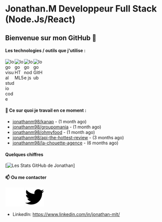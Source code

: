 # Jonathan.M Developpeur Full Stack (Node.Js/React)

## Bienvenue sur mon GitHub 👋

#### Les technologies / outils que j'utilise :
<div style="display: flex;">
    <img width="30px" alt="logo visual studio code" src="https://cdn.jsdelivr.net/gh/devicons/devicon/icons/vscode/vscode-original.svg" />
    <img width="30px" alt="logo HTML5" src="https://cdn.jsdelivr.net/gh/devicons/devicon/icons/html5/html5-original.svg" />
    <img width="30px" alt="logo node js" src="https://cdn.jsdelivr.net/gh/devicons/devicon/icons/nodejs/nodejs-original.svg" />
    <img width="30px" alt="logo GitHub" src="https://cdn.jsdelivr.net/gh/devicons/devicon/icons/github/github-original.svg" />
</div>

#### 👷 Ce sur quoi je travail en ce moment :

- [jonathanm98/kanap](https://github.com/jonathanm98/kanap) -  (1 month ago)
- [jonathanm98/groupomania](https://github.com/jonathanm98/groupomania) -  (1 month ago)
- [jonathanm98/ohmyfood](https://github.com/jonathanm98/ohmyfood) -  (1 month ago)
- [jonathanm98/api-the-hottest-review](https://github.com/jonathanm98/api-the-hottest-review) -  (3 months ago)
- [jonathanm98/la-chouette-agence](https://github.com/jonathanm98/la-chouette-agence) -  (6 months ago)

#### Quelques chiffres 
[![Les Stats GitHub de Jonathan](https://github-readme-stats.vercel.app/api?username=jonathanm98)]

#### 📫 Ou me contacter

![img_twitter](./images/twitter-dark.svg#gh-dark-mode-only)
![img_twitter](./images/twitter-light.svg#gh-light-mode-only)
- LinkedIn: https://www.linkedin.com/in/jonathan-mlt/